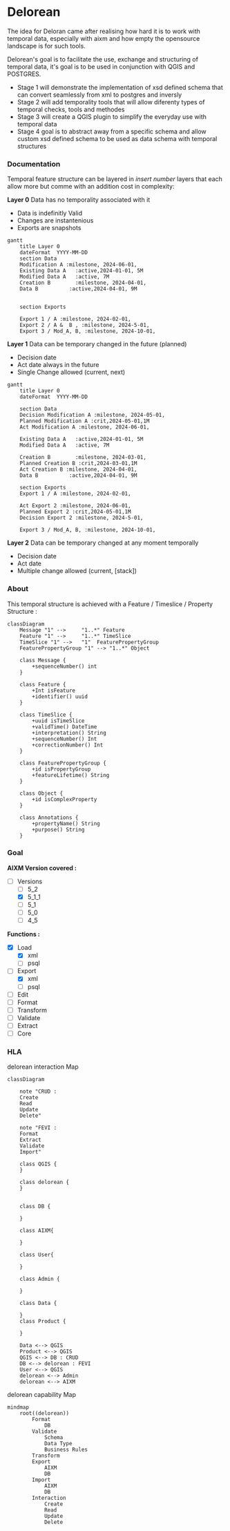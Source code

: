 # Delorean

The idea for Deloran came after realising how hard it is to work with temporal data, especially with aixm and how empty the opensource landscape is for such tools.

Delorean's goal is to facilitate the use, exchange and structuring of temporal data, it's goal is to be used in conjunction with QGIS and POSTGRES. 

- Stage 1 will demonstrate the implementation of xsd defined schema that can convert seamlessly from xml to postgres and inversly
- Stage 2 will add temporality tools that will allow diferenty types of temporal checks, tools and methodes
- Stage 3 will create a QGIS plugin to simplify the everyday use with temporal data
- Stage 4 goal is to abstract away from a specific schema and allow custom xsd defined schema to be used as data schema with temporal structures 

### Documentation

Temporal feature structure can be layered in *insert number* layers that each allow more but comme with an addition cost in complexity: 

**Layer 0** 
Data has no temporality associated with it

- Data is indefinitly Valid
- Changes are instantenious
- Exports are snapshots

```mermaid
gantt
    title Layer 0
    dateFormat  YYYY-MM-DD
    section Data
    Modification A :milestone, 2024-06-01,
    Existing Data A   :active,2024-01-01, 5M
    Modified Data A   :active, 7M
    Creation B        :milestone, 2024-04-01,
    Data B          :active,2024-04-01, 9M


    section Exports

    Export 1 / A :milestone, 2024-02-01,
    Export 2 / A &  B , :milestone, 2024-5-01,
    Export 3 / Mod_A, B, :milestone, 2024-10-01,
```

**Layer 1** 
Data can be temporary changed in the future (planned)

 - Decision date
 - Act date always in the future
 - Single Change allowed (current, next)

 
```mermaid
gantt
    title Layer 0
    dateFormat  YYYY-MM-DD

    section Data
    Decision Modification A :milestone, 2024-05-01,
    Planned Modification A :crit,2024-05-01,1M
    Act Modification A :milestone, 2024-06-01,

    Existing Data A   :active,2024-01-01, 5M
    Modified Data A   :active, 7M

    Creation B        :milestone, 2024-03-01,
    Planned Creation B :crit,2024-03-01,1M
    Act Creation B :milestone, 2024-04-01,
    Data B          :active,2024-04-01, 9M

    section Exports
    Export 1 / A :milestone, 2024-02-01,

    Act Export 2 :milestone, 2024-06-01,
    Planned Export 2 :crit,2024-05-01,1M
    Decision Export 2 :milestone, 2024-5-01,

    Export 3 / Mod_A, B, :milestone, 2024-10-01,
```

**Layer 2** 
Data can be temporary changed at any moment temporally

 - Decision date
 - Act date
 - Multiple change allowed (current, [stack])



### About

This temporal structure is achieved with a Feature / Timeslice / Property Structure : 

```mermaid
classDiagram
    Message "1" -->     "1..*" Feature
    Feature "1" -->     "1..*" TimeSlice
    TimeSlice "1" -->   "1"  FeaturePropertyGroup
    FeaturePropertyGroup "1" --> "1..*" Object

    class Message {
        +sequenceNumber() int
    }

    class Feature {
        +Int isFeature
        +identifier() uuid
    }

    class TimeSlice {
        +uuid isTimeSlice
        +validTime() DateTime
        +interpretation() String
        +sequenceNumber() Int
        +correctionNumber() Int
    }

    class FeaturePropertyGroup {
        +id isPropertyGroup
        +featureLifetime() String
    }

    class Object {
        +id isComplexProperty
    }

    class Annotations {
        +propertyName() String
        +purpose() String
    }
```

### Goal

**AIXM Version covered :**
* [ ] Versions
    * [ ] 5_2
    * [x] 5_1_1
    * [ ] 5_1
    * [ ] 5_0
    * [ ] 4_5

**Functions :**
* [x] Load
    * [x] xml
    * [ ] psql
* [ ] Export
    * [x] xml
    * [ ] psql
* [ ] Edit
* [ ] Format
* [ ] Transform
* [ ] Validate
* [ ] Extract
* [ ] Core

### HLA

delorean interaction Map
```mermaid
classDiagram

    note "CRUD : 
    Create
    Read
    Update
    Delete"

    note "FEVI : 
    Format
    Extract
    Validate
    Import"

    class QGIS {
    }

    class delorean {
    }


    class DB {
        
    }

    class AIXM{

    }

    class User{

    }

    class Admin {

    }
     
    class Data {

    }
    class Product {

    }
    
    Data <--> QGIS
    Product <--> QGIS
    QGIS <--> DB : CRUD
    DB <--> delorean : FEVI
    User <--> QGIS
    delorean <--> Admin
    delorean <--> AIXM

```


delorean capability Map
```mermaid
mindmap
    root((delorean))
        Format 
            DB
        Validate
            Schema 
            Data Type
            Business Rules
        Transform
        Export
            AIXM
            DB
        Import
            AIXM
            DB
        Interaction
            Create
            Read
            Update
            Delete
```